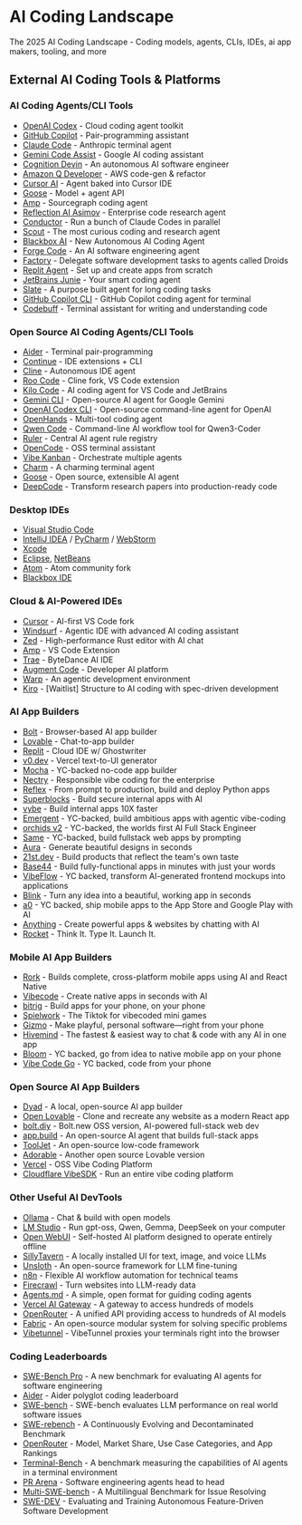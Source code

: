# AI Coding Landscape 
The 2025 AI Coding Landscape - Coding models, agents, CLIs, IDEs, ai app makers, tooling, and more




## External AI Coding Tools & Platforms

### AI Coding Agents/CLI Tools
- [OpenAI Codex](https://openai.com/codex) - Cloud coding agent toolkit
- [GitHub Copilot](https://github.com/features/copilot) - Pair-programming assistant
- [Claude Code](https://claude.ai) - Anthropic terminal agent
- [Gemini Code Assist](https://ai.google.dev) - Google AI coding assistant
- [Cognition Devin](https://cognition.ai) - An autonomous AI software engineer
- [Amazon Q Developer](https://aws.amazon.com/q/developer/) - AWS code-gen & refactor
- [Cursor AI](https://cursor.sh) - Agent baked into Cursor IDE
- [Goose](https://goose.ai) - Model + agent API
- [Amp](https://sourcegraph.com/amp) - Sourcegraph coding agent
- [Reflection AI Asimov](https://reflection.ai) - Enterprise code research agent
- [Conductor](https://conductor.ai) - Run a bunch of Claude Codes in parallel
- [Scout](https://scout.ai) - The most curious coding and research agent
- [Blackbox AI](https://blackbox.ai) - New Autonomous AI Coding Agent
- [Forge Code](https://forge.ai) - An AI software engineering agent
- [Factory](https://factory.ai) - Delegate software development tasks to agents called Droids
- [Replit Agent](https://replit.com) - Set up and create apps from scratch
- [JetBrains Junie](https://jetbrains.com/junie) - Your smart coding agent
- [Slate](https://slate.ai) - A purpose built agent for long coding tasks
- [GitHub Copilot CLI](https://github.com/features/copilot/cli) - GitHub Copilot coding agent for terminal
- [Codebuff](https://codebuff.ai) - Terminal assistant for writing and understanding code

### Open Source AI Coding Agents/CLI Tools
- [Aider](https://aider.chat) - Terminal pair-programming
- [Continue](https://continue.dev) - IDE extensions + CLI
- [Cline](https://cline.ai) - Autonomous IDE agent
- [Roo Code](https://roo.ai) - Cline fork, VS Code extension
- [Kilo Code](https://kilocode.ai) - AI coding agent for VS Code and JetBrains
- [Gemini CLI](https://github.com/google/gemini-cli) - Open-source AI agent for Google Gemini
- [OpenAI Codex CLI](https://github.com/openai/codex-cli) - Open-source command-line agent for OpenAI
- [OpenHands](https://openhands.ai) - Multi-tool coding agent
- [Qwen Code](https://qwen.ai) - Command-line AI workflow tool for Qwen3-Coder
- [Ruler](https://ruler.ai) - Central AI agent rule registry
- [OpenCode](https://opencode.ai) - OSS terminal assistant
- [Vibe Kanban](https://vibekanban.ai) - Orchestrate multiple agents
- [Charm](https://charm.ai) - A charming terminal agent
- [Goose](https://goose.ai) - Open source, extensible AI agent
- [DeepCode](https://deepcode.ai) - Transform research papers into production-ready code

### Desktop IDEs
- [Visual Studio Code](https://code.visualstudio.com)
- [IntelliJ IDEA](https://jetbrains.com/idea) / [PyCharm](https://jetbrains.com/pycharm) / [WebStorm](https://jetbrains.com/webstorm)
- [Xcode](https://developer.apple.com/xcode)
- [Eclipse](https://eclipse.org), [NetBeans](https://netbeans.org)
- [Atom](https://atom.io) - Atom community fork
- [Blackbox IDE](https://blackbox.ai/ide)

### Cloud & AI-Powered IDEs
- [Cursor](https://cursor.sh) - AI-first VS Code fork
- [Windsurf](https://windsurf.ai) - Agentic IDE with advanced AI coding assistant
- [Zed](https://zed.dev) - High-performance Rust editor with AI chat
- [Amp](https://sourcegraph.com/amp) - VS Code Extension
- [Trae](https://trae.ai) - ByteDance AI IDE
- [Augment Code](https://augmentcode.ai) - Developer AI platform
- [Warp](https://warp.dev) - An agentic development environment
- [Kiro](https://kiro.ai) - [Waitlist] Structure to AI coding with spec-driven development

### AI App Builders
- [Bolt](https://bolt.new) - Browser-based AI app builder
- [Lovable](https://lovable.dev) - Chat-to-app builder
- [Replit](https://replit.com) - Cloud IDE w/ Ghostwriter
- [v0.dev](https://v0.dev) - Vercel text-to-UI generator
- [Mocha](https://mocha.ai) - YC-backed no-code app builder
- [Nectry](https://nectry.ai) - Responsible vibe coding for the enterprise
- [Reflex](https://reflex.dev) - From prompt to production, build and deploy Python apps
- [Superblocks](https://superblocks.com) - Build secure internal apps with AI
- [vybe](https://vybe.ai) - Build internal apps 10X faster
- [Emergent](https://emergent.ai) - YC-backed, build ambitious apps with agentic vibe-coding
- [orchids v2](https://orchids.ai) - YC-backed, the worlds first AI Full Stack Engineer
- [Same](https://same.ai) - YC-backed, build fullstack web apps by prompting
- [Aura](https://aura.ai) - Generate beautiful designs in seconds
- [21st.dev](https://21st.dev) - Build products that reflect the team's own taste
- [Base44](https://base44.ai) - Build fully-functional apps in minutes with just your words
- [VibeFlow](https://vibeflow.ai) - YC backed, transform AI-generated frontend mockups into applications
- [Blink](https://blink.ai) - Turn any idea into a beautiful, working app in seconds
- [a0](https://a0.ai) - YC backed, ship mobile apps to the App Store and Google Play with AI
- [Anything](https://anything.ai) - Create powerful apps & websites by chatting with AI
- [Rocket](https://rocket.ai) - Think It. Type It. Launch It.

### Mobile AI App Builders
- [Rork](https://rork.ai) - Builds complete, cross-platform mobile apps using AI and React Native
- [Vibecode](https://vibecode.ai) - Create native apps in seconds with AI
- [bitrig](https://bitrig.ai) - Build apps for your phone, on your phone
- [Spielwork](https://spielwork.ai) - The Tiktok for vibecoded mini games
- [Gizmo](https://gizmo.ai) - Make playful, personal software—right from your phone
- [Hivemind](https://hivemind.ai) - The fastest & easiest way to chat & code with any AI in one app
- [Bloom](https://bloom.ai) - YC backed, go from idea to native mobile app on your phone
- [Vibe Code Go](https://vibecodego.ai) - YC backed, code from your phone

### Open Source AI App Builders
- [Dyad](https://dyad.ai) - A local, open-source AI app builder
- [Open Lovable](https://github.com/lovable/open-lovable) - Clone and recreate any website as a modern React app
- [bolt.diy](https://bolt.diy) - Bolt.new OSS version, AI-powered full-stack web dev
- [app.build](https://app.build) - An open-source AI agent that builds full-stack apps
- [ToolJet](https://tooljet.com) - An open-source low-code framework
- [Adorable](https://github.com/adorable/adorable) - Another open source Lovable version
- [Vercel](https://vercel.com) - OSS Vibe Coding Platform
- [Cloudflare VibeSDK](https://cloudflare.com/vibesdk) - Run an entire vibe coding platform

### Other Useful AI DevTools
- [Ollama](https://ollama.ai) - Chat & build with open models
- [LM Studio](https://lmstudio.ai) - Run gpt-oss, Qwen, Gemma, DeepSeek on your computer
- [Open WebUI](https://openwebui.com) - Self-hosted AI platform designed to operate entirely offline
- [SillyTavern](https://sillytavern.ai) - A locally installed UI for text, image, and voice LLMs
- [Unsloth](https://unsloth.ai) - An open-source framework for LLM fine-tuning
- [n8n](https://n8n.io) - Flexible AI workflow automation for technical teams
- [Firecrawl](https://firecrawl.ai) - Turn websites into LLM-ready data
- [Agents.md](https://agents.md) - A simple, open format for guiding coding agents
- [Vercel AI Gateway](https://vercel.com/ai-gateway) - A gateway to access hundreds of models
- [OpenRouter](https://openrouter.ai) - A unified API providing access to hundreds of AI models
- [Fabric](https://fabric.ai) - An open-source modular system for solving specific problems
- [Vibetunnel](https://vibetunnel.ai) - VibeTunnel proxies your terminals right into the browser

### Coding Leaderboards
- [SWE-Bench Pro](https://swebench.pro) - A new benchmark for evaluating AI agents for software engineering
- [Aider](https://aider.chat/leaderboard) - Aider polyglot coding leaderboard
- [SWE-bench](https://swebench.ai) - SWE-bench evaluates LLM performance on real world software issues
- [SWE-rebench](https://swe-rebench.ai) - A Continuously Evolving and Decontaminated Benchmark
- [OpenRouter](https://openrouter.ai/leaderboard) - Model, Market Share, Use Case Categories, and App Rankings
- [Terminal-Bench](https://terminal-bench.ai) - A benchmark measuring the capabilities of AI agents in a terminal environment
- [PR Arena](https://pr-arena.ai) - Software engineering agents head to head
- [Multi-SWE-bench](https://multi-swe-bench.ai) - A Multilingual Benchmark for Issue Resolving
- [SWE-DEV](https://swe-dev.ai) - Evaluating and Training Autonomous Feature-Driven Software Development
